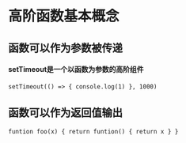 # 高阶函数基本概念

## 函数可以作为参数被传递
#### setTimeout是一个以函数为参数的高阶组件
`
setTimeout(() => {
  console.log(1)
}, 1000)
`

## 函数可以作为返回值输出 
`
funtion foo(x) {
  return funtion() {
    return x
  }
}
`
